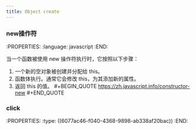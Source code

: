 ```yaml
---
title: Object create
---
```


### new操作符
:PROPERTIES:
:language: javascript
:END:

当一个函数被使用 new 操作符执行时，它按照以下步骤：
1. 一个新的空对象被创建并分配给 this。
2. 函数体执行。通常它会修改 this，为其添加新的属性。
3. 返回 this 的值。
#+BEGIN_QUOTE
https://zh.javascript.info/constructor-new
#+END_QUOTE
### click
:PROPERTIES:
:type: ((6077ac46-f040-4368-9898-ab338af20bac))
:END: